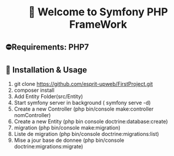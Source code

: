 # <h1 align="center" >👋 Welcome to  Symfony PHP FrameWork </h1>
##  ⛔Requirements: PHP7
## :wrench: Installation & Usage
1. git clone https://github.com/esprit-upweb/FirstProject.git
2. composer install
3. Add Entity Folder(src/Entity)
4. Start symfony server in background ( symfony serve -d)
5. Create a new Controller (php bin/console make:controller nomController)
6. Create a new Entity (php bin console doctrine:database:create)
7. migration (php bin/console make:migration)
8. Liste de migration (php bin/console doctrine:migrations:list)
9. Mise a jour base de donnee (php bin/console doctrine:migrations:migrate)